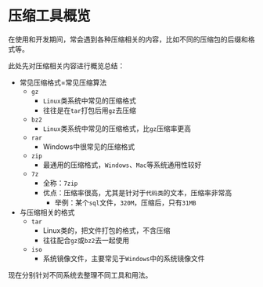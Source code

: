 # 压缩工具概览

在使用和开发期间，常会遇到各种压缩相关的内容，比如不同的压缩包的后缀和格式等。

此处先对压缩相关内容进行概览总结：

* 常见压缩格式=常见压缩算法
  * `gz`
    * `Linux`类系统中常见的压缩格式
    * 往往是在`tar`打包后用`gz`去压缩
  * `bz2`
    * `Linux`类系统中常见的压缩格式，比`gz`压缩率更高
  * `rar`
    * Windows中很常见的压缩格式
  * `zip`
    * 最通用的压缩格式，`Windows`、`Mac`等系统通用性较好
  * `7z`
    * 全称：`7zip`
    * 优点：压缩率很高，尤其是针对于`代码类`的文本，压缩率非常高
      * 举例：某个`sql`文件，`320M`，压缩后，只有`31MB`
* 与压缩相关的格式
  * `tar`
    * Linux类的，把文件打包的格式，不含压缩
    * 往往配合`gz`或`bz2`去一起使用
  * `iso`
    * 系统镜像文件，主要常见于`Windows`中的系统镜像文件

现在分别针对不同系统去整理不同工具和用法。
